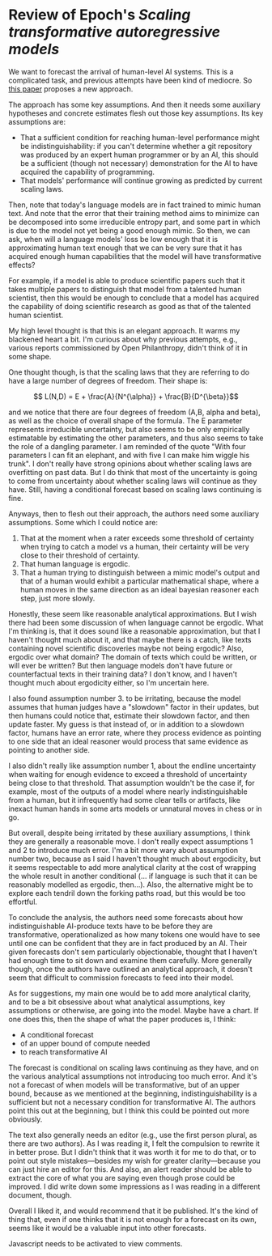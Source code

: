 Review of Epoch's *Scaling transformative autoregressive models*
================================================================

We want to forecast the arrival of human-level AI systems. This is a complicated task, and previous attempts have been kind of mediocre. So [this paper](https://epochai.org/files/direct-approach.pdf) proposes a new approach.

The approach has some key assumptions. And then it needs some auxiliary hypotheses and concrete estimates flesh out those key assumptions. Its key assumptions are:

- That a sufficient condition for reaching human-level performance might be indistinguishability: if you can't determine whether a git repository was produced by an expert human programmer or by an AI, this should be a sufficient (though not necessary) demonstration for the AI to have acquired the capability of programming.
- That models' performance will continue growing as predicted by current scaling laws.

Then, note that today's language models are in fact trained to mimic human text. And note that the error that their training method aims to minimize can be decomposed into some irreducible entropy part, and some part in which is due to the model not yet being a good enough mimic. So then, we can ask, when will a language models' loss be low enough that it is approximating human text enough that we can be very sure that it has acquired enough human capabilities that the model will have transformative effects? 

For example, if a model is able to produce scientific papers such that it takes multiple papers to distinguish that model from a talented human scientist, then this would be enough to conclude that a model has acquired the capability of doing scientific research as good as that of the talented human scientist.

My high level thought is that this is an elegant approach. It warms my blackened heart a bit. I'm curious about why previous attempts, e.g., various reports commissioned by Open Philanthropy, didn't think of it in some shape. 

One thought though, is that the scaling laws that they are referring to do have a large number of degrees of freedom. Their shape is: 

<script src="https://polyfill.io/v3/polyfill.min.js?features=es6"></script>
<script id="MathJax-script" async src="https://cdn.jsdelivr.net/npm/mathjax@3/es5/tex-mml-chtml.js"></script>
$$ L(N,D) = E + \frac{A}{N^{\alpha}} + \frac{B}{D^{\beta}}$$

and we notice that there are four degrees of freedom (A,B, alpha and beta), as well as the choice of overall shape of the formula. The E parameter represents irreducible uncertainty, but also seems to be only empirically estimatable by estimating the other parameters, and thus also seems to take the role of a dangling parameter. I am reminded of the quote "With four parameters I can fit an elephant, and with five I can make him wiggle his trunk". I don't really have strong opinions about whether scaling laws are overfitting on past data. But I do think that most of the uncertainty is going to come from uncertainty about whether scaling laws will continue as they have. Still, having a conditional forecast based on scaling laws continuing is fine. 

Anyways, then to flesh out their approach, the authors need some auxiliary assumptions. Some which I could notice are:

1. That at the moment when a rater exceeds some threshold of certainty when trying to catch a model vs a human, their certainty will be very close to their threshold of certainty. 
2. That human language is ergodic.
3. That a human trying to distinguish between a mimic model's output and that of a human would exhibit a particular mathematical shape, where a human moves in the same direction as an ideal bayesian reasoner each step, just more slowly. 

Honestly, these seem like reasonable analytical approximations. But I wish there had been some discussion of when language cannot be ergodic. What I'm thinking is, that it does sound like a reasonable approximation, but that I haven't thought much about it, and that maybe there is a catch, like texts containing novel scientific discoveries maybe not being ergodic? Also, ergodic over what domain? The domain of texts which could be written, or will ever be written? But then language models don't have future or counterfactual texts in their training data? I don't know, and I haven't thought much about ergodicity either, so I'm uncertain here. 

I also found assumption number 3. to be irritating, because the model assumes that human judges have a "slowdown" factor in their updates, but then humans could notice that, estimate their slowdown factor, and then update faster. My guess is that instead of, or in addition to a slowdown factor, humans have an error rate, where they process evidence as pointing to one side that an ideal reasoner would process that same evidence as pointing to another side.

I also didn't really like assumption number 1, about the endline uncertainty when waiting for enough evidence to exceed a threshold of uncertainty being close to that threshold. That assumption wouldn't be the case if, for example, most of the outputs of a model where nearly indistinguishable from a human, but it infrequently had some clear tells or artifacts, like inexact human hands in some arts models or unnatural moves in chess or in go.

But overall, despite being irritated by these auxiliary assumptions, I think they are generally a reasonable move. I don't really expect assumptions 1 and 2 to introduce much error. I'm a bit more wary about assumption number two, because as I said I haven't thought much about ergodicity, but it seems respectable to add more analytical clarity at the cost of wrapping the whole result in another conditional (... if language is such that it can be reasonably modelled as ergodic, then...). Also, the alternative might be to explore each tendril down the forking paths road, but this would be too effortful.

To conclude the analysis, the authors need some forecasts about how indistinguishable AI-produce texts have to be before they are transformative, operationalized as how many tokens one would have to see until one can be confident that they are in fact produced by an AI. Their given forecasts don't sem particularly objectionable, thought that I haven't had enough time to sit down and examine them carefully. More generally though, once the authors have outlined an analytical approach, it doesn't seem that difficult to commission forecasts to feed into their model.

As for suggestions, my main one would be to add more analytical clarity, and to be a bit obsessive about what analytical assumptions, key assumptions or otherwise, are going into the model. Maybe have a chart. If one does this, then the shape of what the paper produces is, I think:

- A conditional forecast
- of an upper bound of compute needed
- to reach transformative AI

The forecast is conditional on scaling laws continuing as they have, and on the various analytical assumptions not introducing too much error. And it's not a forecast of when models will be transformative, but of an upper bound, because as we mentioned at the beginning, indistinguishability is a sufficient but not a necessary condition for transformative AI. The authors point this out at the beginning, but I think this could be pointed out more obviously.

The text also generally needs an editor (e.g., use the first person plural, as there are two authors). As I was reading it, I felt the compulsion to rewrite it in better prose. But I didn't think that it was worth it for me to do that, or to point out style mistakes—besides my wish for greater clarity—because you can just hire an editor for this. And also, an alert reader should be able to extract the core of what you are saying even though prose could be improved. I did write down some impressions as I was reading in a different document, though.

Overall I liked it, and would recommend that it be published. It's the kind of thing that, even if one thinks that it is not enough for a forecast on its own, seems like it would be a valuable input into other forecasts.

<p>
  <section id='isso-thread'>
  <noscript>Javascript needs to be activated to view comments.</noscript>
  </section>
</p>
